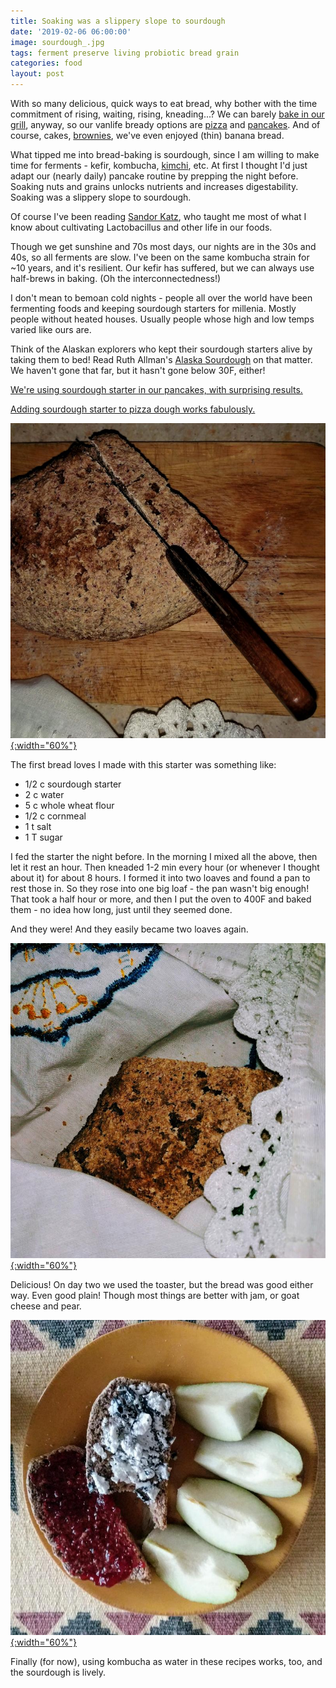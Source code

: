 ```yaml
---
title: Soaking was a slippery slope to sourdough
date: '2019-02-06 06:00:00'
image: sourdough_.jpg
tags: ferment preserve living probiotic bread grain
categories: food
layout: post
---
```


With so many delicious, quick ways to eat bread, why bother with the time commitment of rising, waiting, rising, kneading...? We can barely [bake in our grill](https://reverdecer.annalisagross.com/2018/10/30/baking-in-a-grill/), anyway, so our vanlife bready options are [pizza](https://reverdecer.annalisagross.com/2018/09/10/pizza-on-the-grill/) and [pancakes](https://reverdecer.annalisagross.com/2018/07/17/pancakes/). And of course, cakes, [brownies](https://reverdecer.annalisagross.com/2018/10/27/avocado-turtle-brownies/), we've even enjoyed (thin) banana bread.

What tipped me into bread-baking is sourdough, since I am willing to make time for ferments - kefir, kombucha, [kimchi](https://reverdecer.annalisagross.com/2019/01/05/mexico-meets-korea/), etc. At first I thought I'd just adapt our (nearly daily) pancake routine by prepping the night before. Soaking nuts and grains unlocks nutrients and increases digestability. Soaking was a slippery slope to sourdough.

Of course I've been reading [Sandor Katz](https://www.wildfermentation.com/), who taught me most of what I know about cultivating Lactobacillus and other life in our foods.

Though we get sunshine and 70s most days, our nights are in the 30s and 40s, so all ferments are slow. I've been on the same kombucha strain for ~10 years, and it's resilient. Our kefir has suffered, but we can always use half-brews in baking. (Oh the interconnectedness!)

I don't mean to bemoan cold nights - people all over the world have been fermenting foods and keeping sourdough starters for millenia. Mostly people without heated houses. Usually people whose high and low temps varied like ours are.

Think of the Alaskan explorers who kept their sourdough starters alive by taking them to bed! Read Ruth Allman's [Alaska Sourdough](https://amzn.to/2WnGjVd) on that matter. We haven't gone that far, but it hasn't gone below 30F, either!

[We're using sourdough starter in our pancakes, with surprising results.](http://reverdecer.annalisagross.com/2019/02/08/sourdough-pancakes/)

[Adding sourdough starter to pizza dough works fabulously.](http://reverdecer.annalisagross.com/2019/02/10/sourdough-pizza/)

[![](/images/sourdough_loaf_.jpg){:width="60%"}](/images/sourdough_loaf.jpg)

The first bread loves I made with this starter was something like:

* 1/2 c sourdough starter
* 2 c water
* 5 c whole wheat flour
* 1/2 c cornmeal
* 1 t salt
* 1 T sugar

I fed the starter the night before.
In the morning I mixed all the above, then let it rest an hour. Then kneaded 1-2 min every hour (or whenever I thought about it) for about 8 hours. 
I formed it into two loaves and found a pan to rest those in. So they rose into one big loaf - the pan wasn't big enough! That took a half hour or more, and then I put the oven to 400F and baked them - no idea how long, just until they seemed done.

And they were! And they easily became two loaves again.

[![](/images/sourdough_slice_.jpg){:width="60%"}](/images/sourdough_slice.jpg)

Delicious! On day two we used the toaster, but the bread was good either way. Even good plain! Though most things are better with jam, or goat cheese and pear.

[![](/images/sourdough_breakfast_.jpg){:width="60%"}](/images/sourdough_breakfast.jpg)

Finally (for now), using kombucha as water in these recipes works, too, and the sourdough is lively.